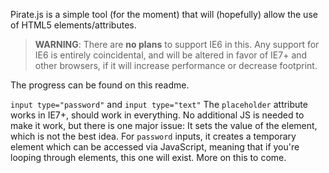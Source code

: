 Pirate.js is a simple tool (for the moment) that will (hopefully) allow the use of HTML5 elements/attributes.
> **WARNING**:  There are **no plans** to support IE6 in this.  Any support for IE6 is entirely coincidental, and will be altered in favor of IE7+ and other browsers, if it will increase performance or decrease footprint.

The progress can be found on this readme.

`input type="password"` and `input type="text"`
The `placeholder` attribute works in IE7+, should work in everything.  No additional JS is needed to make it work, but there is one major issue:  It sets the value of the element, which is not the best idea.  For `password` inputs, it creates a temporary element which can be accessed via JavaScript, meaning that if you're looping through elements, this one will exist.  More on this to come.